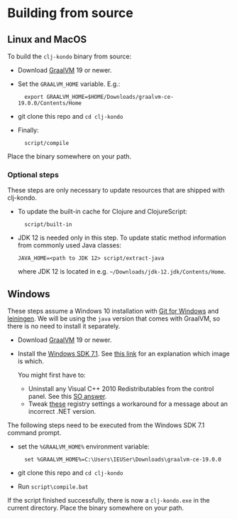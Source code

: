 # Building from source

## Linux and MacOS

To build the `clj-kondo` binary from source:

* Download [GraalVM](https://github.com/oracle/graal/releases) 19 or newer.

* Set the `GRAALVM_HOME` variable. E.g.:

        export GRAALVM_HOME=$HOME/Downloads/graalvm-ce-19.0.0/Contents/Home

* git clone this repo and `cd clj-kondo`

* Finally:

        script/compile

Place the binary somewhere on your path.

### Optional steps

These steps are only necessary to update resources that are shipped with clj-kondo. 

* To update the built-in cache for Clojure and ClojureScript:

        script/built-in

* JDK 12 is needed only in this step. To update static method
  information from commonly used Java classes:

      JAVA_HOME=<path to JDK 12> script/extract-java

  where JDK 12 is located in e.g. `~/Downloads/jdk-12.jdk/Contents/Home`.

## Windows

These steps assume a Windows 10 installation with [Git for Windows](https://gitforwindows.org/) and [leiningen](https://leiningen.org). We will be using the `java` version that comes with GraalVM, so there is no need to install it separately.

* Download [GraalVM](https://github.com/oracle/graal/releases) 19 or newer.

* Install the [Windows SDK 7.1](https://www.microsoft.com/en-us/download/details.aspx?id=8442). See [this link](https://stackoverflow.com/questions/20115186/what-sdk-version-to-download/22987999#22987999) for an explanation which image is which.

  You might first have to:
    - Uninstall any Visual C++ 2010 Redistributables from the control panel. See this [SO answer](https://stackoverflow.com/a/32534158/6264).
    - Tweak [these](https://stackoverflow.com/questions/32091593/cannot-install-windows-sdk-7-1-on-windows-10/32322920#32322920) registry settings a workaround for a message about an incorrect .NET version.

The following steps need to be executed from the Windows SDK 7.1 command prompt.

*  set the `%GRAALVM_HOME%` environment variable:

         set %GRAALVM_HOME%=C:\Users\IEUSer\Downloads\graalvm-ce-19.0.0

* git clone this repo and `cd clj-kondo`

* Run `script\compile.bat`

If the script finished successfully, there is now a `clj-kondo.exe` in the
current directory. Place the binary somewhere on your path.
